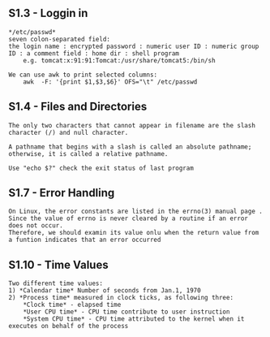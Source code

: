 S1.3 - Loggin in
---------------
    */etc/passwd*
    seven colon-separated field:
    the login name : encrypted password : numeric user ID : numeric group ID : a comment field : home dir : shell program 
        e.g. tomcat:x:91:91:Tomcat:/usr/share/tomcat5:/bin/sh
    
    We can use awk to print selected columns:
        awk  -F: '{print $1,$3,$6}' OFS="\t" /etc/passwd

S1.4 - Files and Directories
-----------------------------
    The only two characters that cannot appear in filename are the slash character (/) and null character.
    
    A pathname that begins with a slash is called an absolute pathname; otherwise, it is called a relative pathname.

    Use "echo $?" check the exit status of last program

S1.7 - Error Handling
---------------------
    On Linux, the error constants are listed in the errno(3) manual page .
    Since the value of errno is never cleared by a routine if an error does not occur.
    Therefore, we should examin its value onlu when the return value from a funtion indicates that an error occurred

S1.10 - Time Values
-------------------
    Two different time values:
    1) *Calendar time* Number of seconds from Jan.1, 1970
    2) *Process time* measured in clock ticks, as following three:
        *Clock time* - elapsed time
        *User CPU time* - CPU time contribute to user instruction
        *System CPU time* - CPU time attributed to the kernel when it executes on behalf of the process

